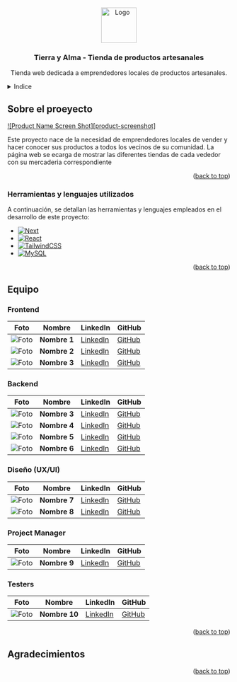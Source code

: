 <a id="readme-top"></a>

<br />
<div align="center">
    <img src="\frontend\public\Logo_Horizontal_Blanco@3x.png" alt="Logo" width="80" height="80">

  <h3 align="center">Tierra y Alma - Tienda de productos artesanales</h3>

  <p align="center">
    Tienda web dedicada a emprendedores locales de productos artesanales.
  </p>
</div>



<!-- TABLE OF CONTENTS -->
<details>
  <summary>Indice</summary>
  <ol>
    <li><a href="#about-the-project">Sobre el proyecto</a></li>
    <li><a href="#built-with">Herramientas y lenguajes utilizados</a></li>
    <li><a href="#contributing">Equipo</a></li>
    <li><a href="#license">License</a></li>
    <li><a href="#contact">Contactos</a></li>
    <li><a href="#acknowledgments">Agradecimientos</a></li>
  </ol>
</details>



<!-- ABOUT THE PROJECT -->
## Sobre el proeyecto

[![Product Name Screen Shot][product-screenshot]](https://example.com)

Este proyecto nace de la necesidad de emprendedores locales de vender y hacer conocer sus productos a todos los vecinos de su comunidad. 
La página web se ecarga de mostrar las diferentes tiendas de cada vededor con su mercaderia correspondiente 

<p align="right">(<a href="#readme-top">back to top</a>)</p>



### Herramientas y lenguajes utilizados

A continuación, se detallan las herramientas y lenguajes empleados en el desarrollo de este proyecto:

* [![Next][Next.js]][Next-url]
* [![React][React.js]][React-url]
* [![TailwindCSS][TailwindCSS.com]][TailwindCSS-url]
* [![MySQL][MySQL.com]][MySQL-url]

<p align="right">(<a href="#readme-top">back to top</a>)</p>

<!-- EQUIPO -->
## Equipo

### Frontend
| Foto | Nombre | LinkedIn | GitHub |
| --- | --- | --- | --- |
| ![Foto](URL_Foto1) | **Nombre 1** | [LinkedIn](https://www.linkedin.com/in/perfil1) | [GitHub](https://github.com/perfil1) |
| ![Foto](URL_Foto2) | **Nombre 2** | [LinkedIn](https://www.linkedin.com/in/perfil2) | [GitHub](https://github.com/perfil2) |
| ![Foto](URL_Foto2) | **Nombre 3** | [LinkedIn](https://www.linkedin.com/in/perfil2) | [GitHub](https://github.com/perfil2) |

### Backend
| Foto | Nombre | LinkedIn | GitHub |
| --- | --- | --- | --- |
| ![Foto](URL_Foto3) | **Nombre 3** | [LinkedIn](https://www.linkedin.com/in/perfil3) | [GitHub](https://github.com/perfil3) |
| ![Foto](URL_Foto4) | **Nombre 4** | [LinkedIn](https://www.linkedin.com/in/perfil4) | [GitHub](https://github.com/perfil4) |
| ![Foto](URL_Foto4) | **Nombre 5** | [LinkedIn](https://www.linkedin.com/in/perfil4) | [GitHub](https://github.com/perfil4) |
| ![Foto](URL_Foto4) | **Nombre 6** | [LinkedIn](https://www.linkedin.com/in/perfil4) | [GitHub](https://github.com/perfil4) |

### Diseño (UX/UI)
| Foto | Nombre | LinkedIn | GitHub |
| --- | --- | --- | --- |
| ![Foto](URL_Foto5) | **Nombre 7** | [LinkedIn](https://www.linkedin.com/in/perfil5) | [GitHub](https://github.com/perfil5) |
| ![Foto](URL_Foto5) | **Nombre 8** | [LinkedIn](https://www.linkedin.com/in/perfil5) | [GitHub](https://github.com/perfil5) |

### Project Manager
| Foto | Nombre | LinkedIn | GitHub |
| --- | --- | --- | --- |
| ![Foto](URL_Foto6) | **Nombre 9** | [LinkedIn](https://www.linkedin.com/in/perfil6) | [GitHub](https://github.com/perfil6) |

### Testers
| Foto | Nombre | LinkedIn | GitHub |
| --- | --- | --- | --- |
| ![Foto](URL_Foto7) | **Nombre 10** | [LinkedIn](https://www.linkedin.com/in/perfil7) | [GitHub](https://github.com/perfil7) |

<p align="right">(<a href="#readme-top">back to top</a>)</p>

<!-- AGRADECIMIENTOS -->
## Agradecimientos



<p align="right">(<a href="#readme-top">back to top</a>)</p>



<!-- LINKS E IMÁGENES -->
[Next.js]: https://img.shields.io/badge/next.js-000000?style=for-the-badge&logo=nextdotjs&logoColor=white
[Next-url]: https://nextjs.org/
[React.js]: https://img.shields.io/badge/React-20232A?style=for-the-badge&logo=react&logoColor=61DAFB
[React-url]: https://reactjs.org/
[TailwindCSS.com]: https://img.shields.io/badge/TailwindCSS-38B2AC?style=for-the-badge&logo=tailwind-css&logoColor=white]
[TailwindCSS-url]: https://tailwindcss.com
[MySQL.com]: https://img.shields.io/badge/MySQL-4479A1?style=for-the-badge&logo=mysql&logoColor=white]
[MySQL-url]: https://www.mysql.com/

